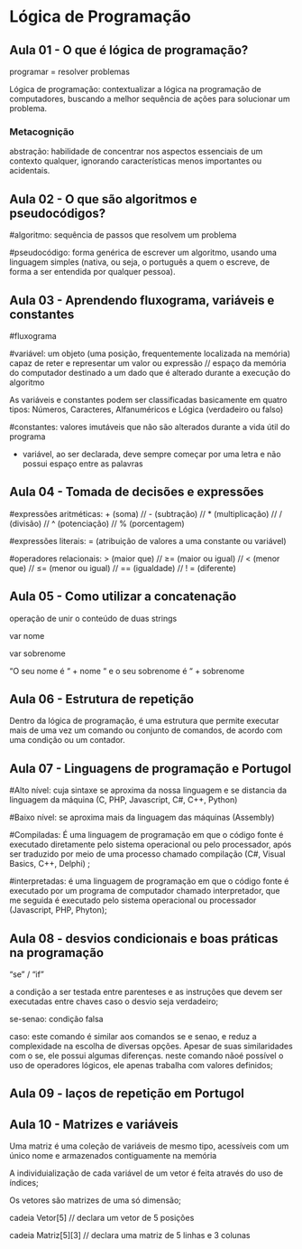 # Lógica de Programação

## Aula 01 - O que é lógica de programação?

programar = resolver problemas

Lógica de programação: contextualizar a lógica na programação de computadores, buscando a melhor sequência de ações para solucionar um problema.

### Metacognição

abstração: habilidade de concentrar nos aspectos essenciais de um contexto qualquer, ignorando características menos importantes ou acidentais.

## Aula 02 - O que são algoritmos e pseudocódigos?

#algoritmo: sequência de passos que resolvem um problema

#pseudocódigo: forma genérica de escrever um algoritmo, usando uma linguagem simples (nativa, ou seja, o português a quem o escreve, de forma a ser entendida por qualquer pessoa).

## Aula 03 - Aprendendo fluxograma, variáveis e constantes

#fluxograma

#variável: um objeto (uma posição, frequentemente localizada na memória) capaz de reter e representar um valor ou expressão // espaço da memória do computador destinado a um dado que é alterado durante a execução do algoritmo

As variáveis e constantes podem ser classificadas basicamente em quatro tipos: Números, Caracteres, Alfanuméricos e Lógica (verdadeiro ou falso)

#constantes: valores imutáveis que não são alterados durante a vida útil do programa 

- variável, ao ser declarada, deve sempre começar por uma letra e não possui espaço entre as palavras

## Aula 04 - Tomada de decisões e expressões

#expressões aritméticas: + (soma) // - (subtração)  // * (multiplicação)  // / (divisão) // ^ (potenciação) // % (porcentagem)

#expressões literais: = (atribuição de valores a uma constante ou variável)

#operadores relacionais: > (maior que) // ≥= (maior ou igual) // < (menor que) // ≤= (menor ou igual) // == (igualdade) // ! = (diferente)

## Aula 05 - Como utilizar a concatenação

operação de unir o conteúdo de duas strings 

var nome

var sobrenome

“O seu nome é “ + nome “ e o seu sobrenome é “ + sobrenome

## Aula 06 - Estrutura de repetição

Dentro da lógica de programação, é uma estrutura que permite executar mais de uma vez um comando ou conjunto de comandos, de acordo com uma condição ou um contador.

## Aula 07 - Linguagens de programação e Portugol

#Alto nível: cuja sintaxe se aproxima da nossa linguagem e se distancia da linguagem da máquina (C, PHP, Javascript, C#, C++, Python)

#Baixo nível: se aproxima mais da linguagem das máquinas (Assembly)

#Compiladas: É uma linguagem de programação em que o código fonte é executado diretamente pelo sistema operacional ou pelo processador, após ser traduzido por meio de uma processo chamado compilação (C#, Visual Basics, C++, Delphi) ;

#interpretadas: é uma linguagem de programação em que o código fonte é executado por um programa de computador chamado interpretador, que me seguida é executado pelo sistema operacional ou processador (Javascript, PHP, Phyton);

## Aula 08 - desvios condicionais e boas práticas na programação

“se” / “if”

a condição a ser testada entre parenteses e as instruções que devem ser executadas entre chaves caso o desvio seja verdadeiro;

se-senao: condição falsa

caso: este comando é similar aos comandos se e senao, e reduz a complexidade na escolha de diversas opções. Apesar de suas similaridades com o se, ele possui algumas diferenças. neste comando nãoé possível o uso de operadores lógicos, ele apenas trabalha com valores definidos;

## Aula 09 - laços de repetição em Portugol

## Aula 10 - Matrizes e variáveis

Uma matriz é uma coleção de variáveis de mesmo tipo, acessíveis com um único nome e armazenados contiguamente na memória

A individuialização de cada variável de um vetor é feita através do uso de índices;

Os vetores são matrizes de uma só dimensão;

cadeia Vetor[5] // declara  um vetor de 5 posições

cadeia Matriz[5][3] // declara uma matriz de 5 linhas e 3 colunas